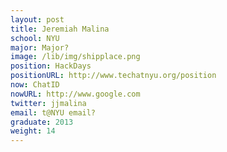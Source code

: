 ```yaml
---
layout: post
title: Jeremiah Malina
school: NYU
major: Major?
image: /lib/img/shipplace.png
position: HackDays
positionURL: http://www.techatnyu.org/position
now: ChatID
nowURL: http://www.google.com
twitter: jjmalina
email: t@NYU email?
graduate: 2013
weight: 14
---
```

